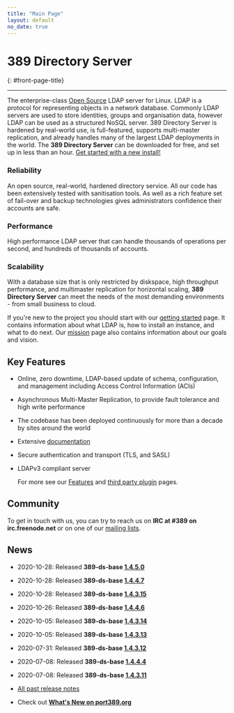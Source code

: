 ```yaml
---
title: "Main Page"
layout: default
no_date: true
---
```


# 389 Directory Server
{: #front-page-title}

---

The enterprise-class [Open Source](docs/389ds/FAQ/licensing.html) LDAP server for Linux. LDAP is a
protocol for representing objects in a network database. Commonly LDAP servers are used to store
identities, groups and organisation data, however LDAP can be used as a structured NoSQL server.
389 Directory Server is hardened by real-world use, is full-featured, supports multi-master
replication, and already handles many of the largest LDAP deployments in the world.
The **389 Directory Server** can be downloaded for free, and set up in less than an hour.
[Get started with a new install!](/docs/389ds/howto/quickstart.html)


<div id="front-page-columns" class="container-fluid">
  <div class="row">
    <div class="col-xs-12 col-md-4">
      <h3 class="front-page-column-title">
        Reliability
      </h3>
      <p class="front-page-column-text">
        An open source, real-world, hardened directory service. All our code has been extensively tested with sanitisation tools. As well as a rich feature set of fail-over and backup technologies gives administrators confidence their accounts are safe.
      </p>
    </div>
    <div class="col-xs-12 col-md-4">
      <h3 class="front-page-column-title">
        Performance
      </h3>
      <p class="front-page-column-text">
        High performance LDAP server that can handle thousands of operations per second, and hundreds of thousands of accounts.
       </p>
    </div>
    <div class="col-xs-12 col-md-4">
      <h3 class="front-page-column-title">
        Scalability
      </h3>
      <p class="front-page-column-text">
        With a database size that is only restricted by diskspace, high throughput performance, and multimaster replication for horizontal scaling, <strong>389 Directory Server</strong> can meet the needs of the most demanding environments - from small business to cloud.
      </p>
    </div>
  </div>
</div>

If you're new to the project you should start with our [getting started](docs/389ds/howto/quickstart.html) page. It contains information about what LDAP is, how to install an instance, and what to do next. Our [mission](docs/389ds/FAQ/mission.html) page also contains information about our goals and vision.

## Key Features

-   Online, zero downtime, LDAP-based update of schema, configuration, and management including Access Control Information (ACIs)
-   Asynchronous Multi-Master Replication, to provide fault tolerance and high write performance
-   The codebase has been deployed continuously for more than a decade by sites around the world
-   Extensive [documentation](https://access.redhat.com/documentation/en-us/red_hat_directory_server/11/)
-   Secure authentication and transport (TLS, and SASL)
-   LDAPv3 compliant server

    For more see our [Features](docs/389ds/FAQ/features.html) and [third party plugin](docs/389ds/third-party.html) pages.

## Community

To get in touch with us, you can try to reach us on **IRC at \#389 on irc.freenode.net** or on one of our [mailing lists](docs/389ds/mailing-lists.html).

## News

<!-- Try to keep this list under 10 releases  -->
- 2020-10-28: Released **389-ds-base [1.4.5.0](docs/389ds/releases/release-1-4-5-0.html)**
- 2020-10-28: Released **389-ds-base [1.4.4.7](docs/389ds/releases/release-1-4-4-7.html)**
- 2020-10-28: Released **389-ds-base [1.4.3.15](docs/389ds/releases/release-1-4-3-15.html)**
- 2020-10-26: Released **389-ds-base [1.4.4.6](docs/389ds/releases/release-1-4-4-6.html)**
- 2020-10-05: Released **389-ds-base [1.4.3.14](docs/389ds/releases/release-1-4-3-14.html)**
- 2020-10-05: Released **389-ds-base [1.4.3.13](docs/389ds/releases/release-1-4-3-13.html)**
- 2020-07-31: Released **389-ds-base [1.4.3.12](docs/389ds/releases/release-1-4-3-12.html)**
- 2020-07-08: Released **389-ds-base [1.4.4.4](docs/389ds/releases/release-1-4-4-4.html)**
- 2020-07-08: Released **389-ds-base [1.4.3.11](docs/389ds/releases/release-1-4-3-11.html)**



- [All past release notes](docs/389ds/releases/release-notes.html)

- Check out **[What's New on port389.org](whats_new.html)**


<br>
